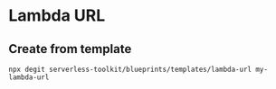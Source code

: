 # Lambda URL

## Create from template

`npx degit serverless-toolkit/blueprints/templates/lambda-url my-lambda-url`